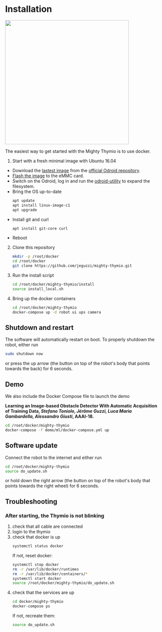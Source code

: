 # Installation

<img src="https://raw.githubusercontent.com/jeguzzi/mighty-thymio/master/images/mighty_thymio_2.JPG" width="400"/>


The easiest way to get started with the Mighty Thymio is to use docker.

1. Start with a fresh minimal image with Ubuntu 16.04
  - Download the [lastest image](https://dn.odroid.com/S805/Ubuntu/ubuntu-16.04.3-minimal-odroid-c1-20170914.img.xz) from the [official Odroid repository](http://odroid.com/dokuwiki/doku.php?id=en:c1_release_linux_ubuntu).
  - [Flash the image](http://odroid.com/dokuwiki/doku.php?id=en:odroid_flashing_tools) to the eMMC card.
  - Switch on the Odroid, log in and run the [odroid-utility](https://github.com/mdrjr/odroid-utility) to expand the filesystem.
  - Bring the OS up-to-date
      ```bash
      apt update
      apt install linux-image-c1
      apt upgrade
      ```
  - Install git and curl
      ```bash
      apt install git-core curl
      ```
  - Reboot

2. Clone this repository
    ```bash
    mkdir -p /root/docker
    cd /root/docker
    git clone https://github.com/jeguzzi/mighty-thymio.git
    ```

3. Run the install script
    ```bash
    cd /root/docker/mighty-thymio/install
    source install_local.sh
    ```

4. Bring up the docker containers
    ```bash
    cd /root/docker/mighty-thymio
    docker-compose up -d robot ui ups camera
    ```

## Shutdown and restart

The software will automatically restart on boot. To properly shutdown the robot, either run
```bash
sudo shutdown now
```
or press the up arrow (the button on top of the robot's body that points towards the back) for 6 seconds.

## Demo

We also include the Docker Compose file to launch the demo

<b>
Learning an Image-based Obstacle Detector With Automatic Acquisition of Training Data, <i>Stefano Toniolo, Jérôme Guzzi, Luca Maria Gambardella, Alessandro Giusti</i>, AAAI-18.
</b>

```bash
cd /root/docker/mighty-thymio
docker-compose -f demo/ml/docker-compose.yml up
```

## Software update

Connect the robot to the internet and either run
```bash
cd /root/docker/mighty-thymio
source do_update.sh
```
or hold down the right arrow (the button on top of the robot's body that points towards the right wheel) for 6 seconds.


## Troubleshooting

### After starting, the Thymio is not blinking

  1. check that all cable are connected
  2. login to the thymio
  3. check that docker is up
      ```bash
      systemctl status docker
      ```
      If not, reset docker:
      ```bash
      systemctl stop docker
      rm -r /var/lib/docker/runtimes
      rm -r /var/lib/docker/containers/*
      systemctl start docker
      source /root/docker/mighty-thymio/do_update.sh
      ```
  4. check that the services are up
      ```bash
      cd docker/mighty-thymio
      docker-compose ps
      ```
      If not, recreate them:
      ```bash
      source do_update.sh
      ```
